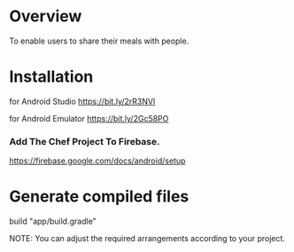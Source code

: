 # Overview

To enable users to share their meals with people.

# Installation

for Android Studio
https://bit.ly/2rR3NVl

for Android Emulator
https://bit.ly/2Gc58PO

### Add The Chef Project To Firebase.
https://firebase.google.com/docs/android/setup

# Generate compiled files
 build "app/build.gradle"

NOTE: You can adjust the required arrangements according to your project.
